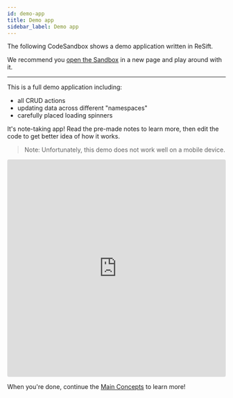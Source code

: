 ```yaml
---
id: demo-app
title: Demo app
sidebar_label: Demo app
---
```


The following CodeSandbox shows a demo application written in ReSift.

We recommend you [open the Sandbox](https://codesandbox.io/s/resift-notes-xwp9r) in a new page and play around with it.

---

This is a full demo application including:

- all CRUD actions
- updating data across different "namespaces"
- carefully placed loading spinners

It's note-taking app! Read the pre-made notes to learn more, then edit the code to get better idea of how it works.

> Note: Unfortunately, this demo does not work well on a mobile device.

<iframe src="https://codesandbox.io/embed/resift-notesj-xwp9r?fontsize=14" title="ReSift Notes" allow="geolocation; microphone; camera; midi; vr; accelerometer; gyroscope; payment; ambient-light-sensor; encrypted-media; usb" style="width:100%; height:500px; border:0; border-radius: 4px; overflow:hidden;" sandbox="allow-modals allow-forms allow-popups allow-scripts allow-same-origin"></iframe>
<br />

When you're done, continue the [Main Concepts](../main-concepts/whats-a-fetch.md) to learn more!
